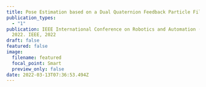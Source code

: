 ```yaml
---
title: Pose Estimation based on a Dual Quaternion Feedback Particle Filter
publication_types:
  - "1"
publication: IEEE International Conference on Robotics and Automation (ICRA)
  2022. IEEE, 2022
draft: false
featured: false
image:
  filename: featured
  focal_point: Smart
  preview_only: false
date: 2022-03-13T07:36:53.494Z
---
```

